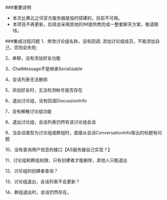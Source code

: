 ###重要说明
- 本次比赛云之讯官方服务器是临时搭建的，目前不可用。
- 本项目不再更新，后续会采用其他的IM提供商完成一整套聊天方案，敬请期待。


###集成过程问题
1、修改讨论组名称，没有回调; 
     添加讨论组成员，不能添加自己，否则会失败; 
     
2、单聊，没有添加好友功能

3、ChatMessage不是继承Serializable

4、会话列表无法删除

5、添加好友时，无法检测帐号是否存在

6、退出讨论组，没有回调DiscussionInfo

7、没有解散讨论组功能

8、退出讨论组，会话列表仍然有该讨论组会话

9、当会话类型为讨论组或群组时，直接从会话ConversationInfo取出的标题有问题

10、没有查询用户信息的接口【AS服务器自己实现？】

11、讨论组和群组权限，只有创建者才能删除，其他人只能退出

12、讨论组的创建者查询？

13、讨论组退出，会话列表不会更新？

14、群组退出时，会话仍然存在。
